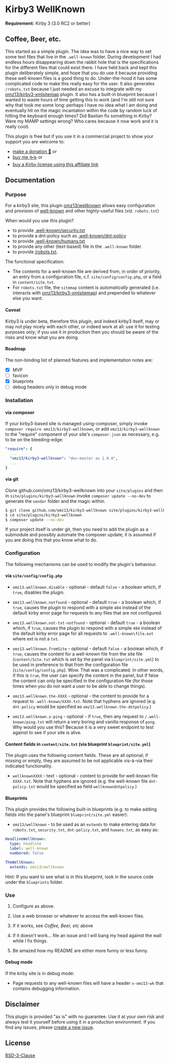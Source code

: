 # Kirby3 WellKnown

**Requirement:** Kirby 3 (3.0 RC2 or better)


## Coffee, Beer, etc.

This started as a simple plugin. The idea was to have a nice way to set some text files that live in the `.well-known` folder. During development I had endless hours disappearing down the rabbit hole that is the specifications for the different files that could exist there. I have held back and kept this plugin deliberately simple, and hope that you do use it because providing these well-known files is a good thing to do. Under-the-hood it has some complicated code to make this really easy for the user. It also generates `/robots.txt` because I just needed an excuse to integrate with my [omz13/kirby3-xmlsitemap](https://github.com/omz13/kirby3-xmlsitemap) plugin. It also has a built-in blueprint because I wanted to waste hours of time getting this to work (and I'm still not sure why that took me some long: perhaps I have no idea what I am doing and eventually hit on the magic incantation within the code by random luck of hitting the keyboard enough times? Did Bastian fix something in Kirby? Were my MAMP settings wrong? Who cares because it now work and it is really cool).

This plugin is free but if you use it in a commercial project to show your support you are welcome to:
- [make a donation 🍻](https://www.paypal.me/omz13/10) or
- [buy me ☕☕](https://buymeacoff.ee/omz13) or
- [buy a Kirby license using this affiliate link](https://a.paddle.com/v2/click/1129/36191?link=1170)

## Documentation

### Purpose

For a kirby3 site, this plugin [omz13/wellknown](https://github.com/omz13/kirby3-welllknown) allows easy configuration and provision of [well-known](https://www.iana.org/assignments/well-known-uris/well-known-uris.xhtml) and other highly-useful files (_viz._ `robots.txt`)

When would you use this plugin?

- to provide [.well-known/security.txt](https://securitytxt.org)
- to provide a dnt-policy such as [.well-known/dnt-policy](https://eff.org/dnt-policy)
- to provide [.well-known/humans.txt](http://humanstxt.org)
- to provide any other (text-based) file in the `.well-known` folder.
- to provide [/robots.txt](https://en.wikipedia.org/wiki/Robots_exclusion_standard).


The functional specification:

- The contents for a well-known file are derived from, in order of priority, an entry from a configuration file, c.f. `site/config/config.php`, or a field in `content/site.txt`.
- For `robots.txt` file, the `sitemap` content is _automatically_ generated (i.e. interacts with [omz13/kirby3-xmlsitemap](https://github.com/omz13/kirby3-xmlsitemap)) and prepended to whatever else you want.

#### Caveat

Kirby3 is under beta, therefore this plugin, and indeed kirby3 itself, may or may not play nicely with each other, or indeed work at all: use it for testing purposes only; if you use it in production then you should be aware of the risks and know what you are doing.

#### Roadmap

The non-binding list of planned features and implementation notes are:

- [x] MVP
- [ ] favicon
- [x] blueprints
- [ ] debug headers only in debug mode

### Installation

#### via composer

If your kirby3-based site is managed using-composer, simply invoke `composer require omz13/kirby3-wellknown`, or add `omz13/kirby3-wellknown` to the "require" component of your site's `composer.json` as necessary, e.g. to be on the bleeding-edge:

```yaml
"require": {
  ...
  "omz13/kirby3-wellknown": "dev-master as 1.0.0",
  ...
}
```
#### via git

Clone github.com/omz13/kirby3-wellknown into your `site/plugins` and then in `site/plugins/kirby3-wellknown` invoke ``composer update --no-dev`` to generate the `vendor` folder and the magic within.

```sh
$ git clone github.com/omz13/kirby3-wellknown site/plugins/kirby3-wellknown
$ cd site/plugins/kirby3-wellknown
$ composer update --no-dev
```

If your project itself is under git, then you need to add the plugin as a submodule and possibly automate the composer update; it is assumed if you are doing this that you know what to do.

### Configuration

The following mechanisms can be used to modify the plugin's behaviour.

#### via `site/config/config.php`

- `omz13.wellknown.disable` - optional - default `false` - a boolean which, if `true`, disables the plugin.

- `omz13.wellknown.notfound` - optional - default `true` - a boolean which, if `true`, causes the plugin to respond with a simple `404` instead of the default kirby error page for requests to any files that are not configured.

- `omz13.wellknown.not-txt-notfound` - optional - default `true` - a boolean which, if `true`, causes the plugin to respond with a simple `404` instead of the default kirby error page for all requests to `.well-known\file.ext` where ext is not a `txt`.

- `omz13.wellknown.fromSite` - optional - default `false` - a boolean which, if `true`, causes the content for a well-known file from the site file (`content/Site.txt` which is set by the panel via `blueprint/site.yml`) to be used in preference to that from the configuration file (`site/config/config.php`). Wow. That was a complicated. In other words, if this is `true`, the user can specify the content in the panel, but if false the content can only be specified in the configuration file (for those times when you do not want a user to be able to change things).

- `omz13.wellknown.the-XXXX` - optional - the content to provide for a request to `.well-known/XXXX.txt`. Note that hyphens are ignored (e.g. `dnt-policy` would be specified as `omz13.wellknown.the-dntpolicy`.)

- `omz13.wellknown.x-ping` - optional - if `true`, then any request to `/.well-known/ping.txt` will return a very boring and vanilla response of `pong`. Why would you use this? Because it is a very sweet endpoint to test against to see if your site is alive.

#### Content fields in `content/site.txt` (via blueprint `blueprint/site.yml`)

The plugin uses the following content fields. These are all optional; if missing or empty, they are assumed to be not applicable vis-à-via their indicated functionality.

- `wellknownXXXX` - text - optional - content to provide for well-known file `XXXX.txt`. Note that hyphens are ignored (e.g. the well-known file `dnt-policy.txt` would be specified as field `wellknowndntpolicy`.)

#### Blueprints

This plugin provides the following built-in blueprints (e.g. to make adding fields into the panel's blueprint `blueprint/site.yml` easier):

- `omz13/wellknown` - to be used as an `extends` to make entering data for `robots.txt`, `security.txt`, `dnt-policy.txt`, and `humans.txt`, as easy as:

```yaml
HeadlineWellKnown:
  type: headline
  label: well-known
  numbered: false

TheWellKnown:
  extends: omz13/wellknown
```

Hint: If you want to see what is in this blueprint, look in the source code under the `blueprints` folder.

### Use

1. Configure as above.

2. Use a web browser or whatever to access the well-known files.

3. If it works, see _Coffee, Beer, etc_ above

4. If it doesn't work... file an issue and I will bang my head against the wall while I fix things.

5. Be amazed how my README are either more funny or less funny.

#### Debug mode

If the kirby site is in debug mode:

- Page requests to any well-known files will have a header `x-omz13-wk` that contains debugging information.

## Disclaimer

This plugin is provided "as is" with no guarantee. Use it at your own risk and always test it yourself before using it in a production environment. If you find any issues, please [create a new issue](https://github.com/omz13/kirby3-wellknown/issues/new).

## License

[BSD-3-Clause](https://opensource.org/licenses/BSD-3-Clause)
